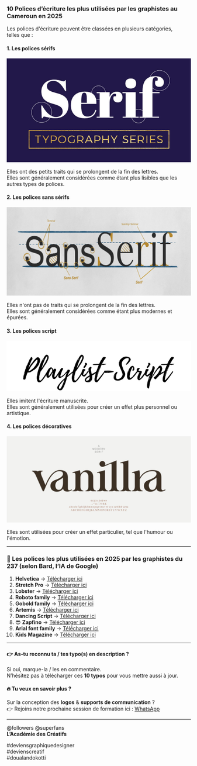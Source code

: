 ### 10 Polices d’écriture les plus utilisées par les graphistes au Cameroun en 2025

Les polices d'écriture peuvent être classées en plusieurs catégories, <br> telles que :

#### 1. Les polices sérifs  
![polices sérifs](/images-blog/typo-2025/serif.jpg)

Elles ont des petits traits qui se prolongent de la fin des lettres.  
Elles sont généralement considérées comme étant plus lisibles que les autres types de polices.

#### 2. Les polices sans sérifs  
![polices sans-sérifs](/images-blog/typo-2025/Sans_Serif-2.jpg)

Elles n'ont pas de traits qui se prolongent de la fin des lettres.  
Elles sont généralement considérées comme étant plus modernes et épurées.

#### 3. Les polices script  
![polices script](/images-blog/typo-2025/Playlist-Script.png)

Elles imitent l'écriture manuscrite.  
Elles sont généralement utilisées pour créer un effet plus personnel ou artistique.

#### 4. Les polices décoratives 
![polices décoratives](/images-blog/typo-2025/script-font.jpg)
 
Elles sont utilisées pour créer un effet particulier, tel que l'humour ou l'émotion.

---

### 📌 Les polices les plus utilisées en 2025 par les graphistes du 237 (selon Bard, l’IA de Google)  

1. **Helvetica** → [Télécharger ici](https://dafontfree.org/helvetica-font/)  
2. **Stretch Pro** → [Télécharger ici](https://www.dafont.com/stretch-pro.font)  
3. **Lobster** → [Télécharger ici](https://fonts.google.com/specimen/Lobster)  
4. **Roboto family** → [Télécharger ici](https://fonts.google.com/specimen/Roboto)  
5. **Gobold family** → [Télécharger ici](https://www.dafont.com/gobold.font)  
6. **Artemis** → [Télécharger ici](https://befonts.com/artemis-font.html)  
7. **Dancing Script** → [Télécharger ici](https://fonts.google.com/specimen/Dancing+Script)  
8. 😎 **Zapfino** → [Télécharger ici](https://www.dafontfree.co/downloads/zapfino/)  
9. **Arial font family** → [Télécharger ici](https://www.cufonfonts.com/font/arial)  
10. **Kids Magazine** → [Télécharger ici](https://www.dafont.com/kids-magazine.font)  

---

#### 👉 As-tu reconnu ta / tes typo(s) en description ?  
Si oui, marque-la / les en commentaire.  
N’hésitez pas à télécharger ces **10 typos** pour vous mettre aussi à jour.  


#### 🔥 Tu veux en savoir plus ?  
Sur la conception des **logos** & **supports de communication** ?  
👉 Rejoins notre prochaine session de formation ici : [WhatsApp](https://wa.me/message/DMISDTO4HCUDC1)  

---

@followers @superfans  
**L’Académie des Créatifs**  

#deviensgraphiquedesigner  
#devienscreatif  
#doualandokotti
